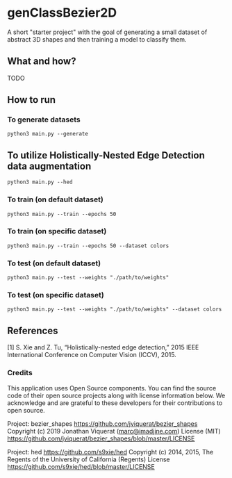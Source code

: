 # genClassBezier2D
 A short "starter project" with the goal of generating a small dataset of abstract 3D shapes and then training a model to classify them.

## What and how?

TODO

## How to run


### To generate datasets
```
python3 main.py --generate
```

## To utilize Holistically-Nested Edge Detection data augmentation
```
python3 main.py --hed
```

### To train (on default dataset)
```
python3 main.py --train --epochs 50
```

### To train (on specific dataset)
```
python3 main.py --train --epochs 50 --dataset colors
```

### To test (on default dataset)
```
python3 main.py --test --weights "./path/to/weights"
```

### To test (on specific dataset)
```
python3 main.py --test --weights "./path/to/weights" --dataset colors
```


## References

[1] S. Xie and Z. Tu, “Holistically-nested edge detection,” 2015 IEEE International Conference on Computer Vision (ICCV), 2015. 

### Credits 

This application uses Open Source components. You can find the source code of their open source projects along with license information below. We acknowledge and are grateful to these developers for their contributions to open source.

Project: bezier_shapes https://github.com/jviquerat/bezier_shapes
Copyright (c) 2019 Jonathan Viquerat (marc@imadjine.com)
License (MIT) https://github.com/jviquerat/bezier_shapes/blob/master/LICENSE

Project: hed https://github.com/s9xie/hed
Copyright (c) 2014, 2015, The Regents of the University of California (Regents)
License https://github.com/s9xie/hed/blob/master/LICENSE
